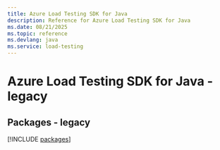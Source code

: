 ```yaml
---
title: Azure Load Testing SDK for Java
description: Reference for Azure Load Testing SDK for Java
ms.date: 08/21/2025
ms.topic: reference
ms.devlang: java
ms.service: load-testing
---
```

# Azure Load Testing SDK for Java - legacy
## Packages - legacy
[!INCLUDE [packages](load-testing-index.md)]